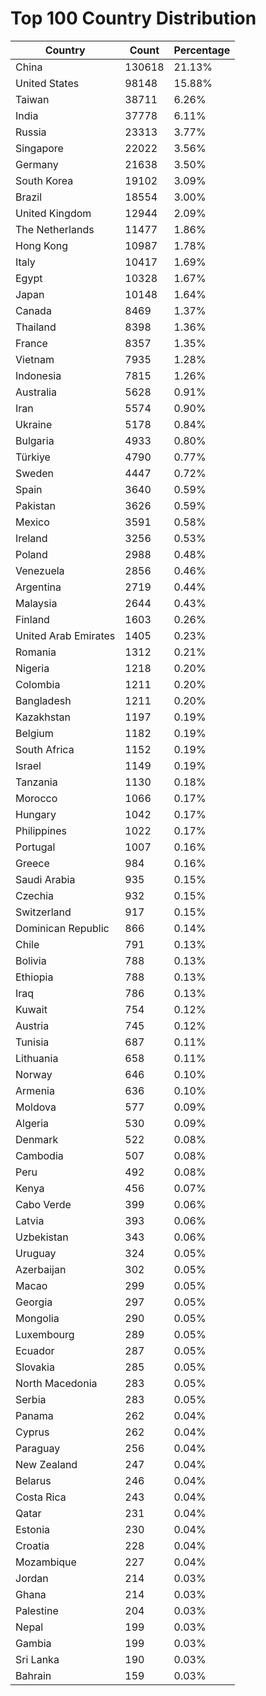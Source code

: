 # Top 100 Country Distribution
| Country | Count | Percentage |
|----|----|----|
| China | 130618 | 21.13% |
| United States | 98148 | 15.88% |
| Taiwan | 38711 | 6.26% |
| India | 37778 | 6.11% |
| Russia | 23313 | 3.77% |
| Singapore | 22022 | 3.56% |
| Germany | 21638 | 3.50% |
| South Korea | 19102 | 3.09% |
| Brazil | 18554 | 3.00% |
| United Kingdom | 12944 | 2.09% |
| The Netherlands | 11477 | 1.86% |
| Hong Kong | 10987 | 1.78% |
| Italy | 10417 | 1.69% |
| Egypt | 10328 | 1.67% |
| Japan | 10148 | 1.64% |
| Canada | 8469 | 1.37% |
| Thailand | 8398 | 1.36% |
| France | 8357 | 1.35% |
| Vietnam | 7935 | 1.28% |
| Indonesia | 7815 | 1.26% |
| Australia | 5628 | 0.91% |
| Iran | 5574 | 0.90% |
| Ukraine | 5178 | 0.84% |
| Bulgaria | 4933 | 0.80% |
| Türkiye | 4790 | 0.77% |
| Sweden | 4447 | 0.72% |
| Spain | 3640 | 0.59% |
| Pakistan | 3626 | 0.59% |
| Mexico | 3591 | 0.58% |
| Ireland | 3256 | 0.53% |
| Poland | 2988 | 0.48% |
| Venezuela | 2856 | 0.46% |
| Argentina | 2719 | 0.44% |
| Malaysia | 2644 | 0.43% |
| Finland | 1603 | 0.26% |
| United Arab Emirates | 1405 | 0.23% |
| Romania | 1312 | 0.21% |
| Nigeria | 1218 | 0.20% |
| Colombia | 1211 | 0.20% |
| Bangladesh | 1211 | 0.20% |
| Kazakhstan | 1197 | 0.19% |
| Belgium | 1182 | 0.19% |
| South Africa | 1152 | 0.19% |
| Israel | 1149 | 0.19% |
| Tanzania | 1130 | 0.18% |
| Morocco | 1066 | 0.17% |
| Hungary | 1042 | 0.17% |
| Philippines | 1022 | 0.17% |
| Portugal | 1007 | 0.16% |
| Greece | 984 | 0.16% |
| Saudi Arabia | 935 | 0.15% |
| Czechia | 932 | 0.15% |
| Switzerland | 917 | 0.15% |
| Dominican Republic | 866 | 0.14% |
| Chile | 791 | 0.13% |
| Bolivia | 788 | 0.13% |
| Ethiopia | 788 | 0.13% |
| Iraq | 786 | 0.13% |
| Kuwait | 754 | 0.12% |
| Austria | 745 | 0.12% |
| Tunisia | 687 | 0.11% |
| Lithuania | 658 | 0.11% |
| Norway | 646 | 0.10% |
| Armenia | 636 | 0.10% |
| Moldova | 577 | 0.09% |
| Algeria | 530 | 0.09% |
| Denmark | 522 | 0.08% |
| Cambodia | 507 | 0.08% |
| Peru | 492 | 0.08% |
| Kenya | 456 | 0.07% |
| Cabo Verde | 399 | 0.06% |
| Latvia | 393 | 0.06% |
| Uzbekistan | 343 | 0.06% |
| Uruguay | 324 | 0.05% |
| Azerbaijan | 302 | 0.05% |
| Macao | 299 | 0.05% |
| Georgia | 297 | 0.05% |
| Mongolia | 290 | 0.05% |
| Luxembourg | 289 | 0.05% |
| Ecuador | 287 | 0.05% |
| Slovakia | 285 | 0.05% |
| North Macedonia | 283 | 0.05% |
| Serbia | 283 | 0.05% |
| Panama | 262 | 0.04% |
| Cyprus | 262 | 0.04% |
| Paraguay | 256 | 0.04% |
| New Zealand | 247 | 0.04% |
| Belarus | 246 | 0.04% |
| Costa Rica | 243 | 0.04% |
| Qatar | 231 | 0.04% |
| Estonia | 230 | 0.04% |
| Croatia | 228 | 0.04% |
| Mozambique | 227 | 0.04% |
| Jordan | 214 | 0.03% |
| Ghana | 214 | 0.03% |
| Palestine | 204 | 0.03% |
| Nepal | 199 | 0.03% |
| Gambia | 199 | 0.03% |
| Sri Lanka | 190 | 0.03% |
| Bahrain | 159 | 0.03% |
